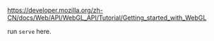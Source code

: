 https://developer.mozilla.org/zh-CN/docs/Web/API/WebGL_API/Tutorial/Getting_started_with_WebGL

run `serve` here.
